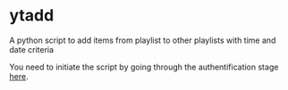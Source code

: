 # ytadd
A python script to add items from playlist to other playlists with time and date criteria


You need to initiate the script by going through the authentification stage [here](https://developers.google.com/youtube/v3/quickstart/python).

